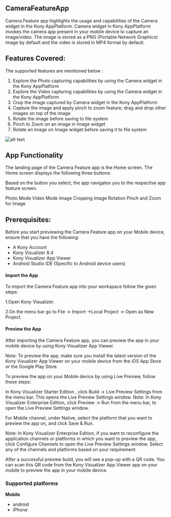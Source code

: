 ## CameraFeatureApp

Camera Feature app highlights the usage and capabilities of the Camera widget in the Kony AppPlatform. Camera widget in Kony AppPlatform invokes the camera app present in your mobile device to capture an image/video. The image is stored as a PNG (Portable Network Graphics) image by default and the video is stored in MP4 format by default.

## Features Covered: 

The supported features are mentioned below :

  1. Explore the Photo capturing capabilities by using the Camera widget in the Kony AppPlatform
  2. Explore the Video capturing capabilities by using the Camera widget in the Kony AppPlatform
  3. Crop the image captured by Camera widget in the Kony AppPlatform
  4. Capture the image and apply pinch to zoom feature; drag and drop other images on top of the image
  5. Rotate the image before saving to file system
  6. Pinch to Zoom on an image in Image widget
  7. Rotate an image on Image widget before saving it to file system
  
  ![alt text](https://thesweetsetup.com/wp-content/uploads/2018/07/third-party-camera-apps-07.jpg "Logo Title Text 1")
  
 ## App Functionality
The landing page of the Camera Feature app is the Home screen. The Home screen displays the following three buttons:


Based on the button you select, the app navigates you to the respective app feature screen.

Photo Mode
Video Mode
Image Cropping
Image Rotation
Pinch and Zoom for Image

 ## Prerequisites:
 Before you start previewing the Camera Feature app on your Mobile device, ensure that you have the following: 

* A Kony Account
* Kony Visualizer 8.4
* Kony Visualizer App Viewer
* Android Studio IDE (Specific to Android device users)

#### Import the App
To import the Camera Feature app into your workspace follow the given steps:

1.Open Kony Visualizer.

2.On the menu bar go to File -> Import ->Local Project -> Open as New Project.

#### Preview the App
After importing the Camera Feature app, you can preview the app in your mobile device by using Kony Visualizer App Viewer.

Note: To preview the app, make sure you install the latest version of the Kony Visualizer App Viewer on your mobile device from the iOS App Store or the Google Play Store.

To preview the app on your Mobile device by using Live Preview, follow these steps:

In Kony Visualizer Starter Edition , click Build → Live Preview Settings from the menu bar. This opens the Live Preview Settings window.
Note: In Kony Visualizer Enterprise Edition, click Preview → Run from the menu bar, to open the Live Preview Settings window. 

For Mobile channel, under Native, select the platform that you want to preview the app on, and click Save & Run.

Note: In Kony Visualizer Enterprise Edition, if you want to reconfigure the application channels or platforms in which you want to preview the app, click Configure Channels to open the Live Preview Settings window. Select any of the channels and platforms based on your requirement.

After a successful preview build, you will see a pop-up with a QR code. You can scan this QR code from the Kony Visualizer App Viewer app on your mobile to preview the app in your mobile device.


### Supported platforms
**Mobile**
 * android
 * iPhone


